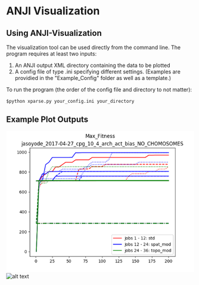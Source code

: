 # ANJI Visualization

## Using ANJI-Visualization
The visualization tool can be used directly from the command line. The program requires at least two inputs:
1. An ANJI output XML directory containing the data to be plotted
1. A config file of type .ini specifying different settings. (Examples are providied in the "Example_Config" folder as well as a template.)

To run the program (the order of the config file and directory to not matter):
```
$python xparse.py your_config.ini your_directory
```

## Example Plot Outputs
![alt text](/Example_Plots/aggregate_plots/jasoyode_2017-04-27_cpg_10_4_arch_act_bias_NO_CHOMOSOMES_Max_Fitness_aggregate.png "Aggregate Plot")
![alt text](/Example_Plots/subrougp_plots/Max_Fitness_deviation.png "Subgroup Plot")
